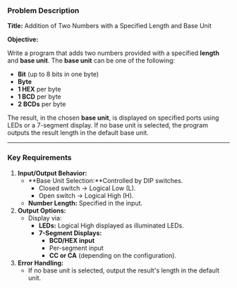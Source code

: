 ### **Problem Description**

**Title:** Addition of Two Numbers with a Specified Length and Base Unit

**Objective:**

Write a program that adds two numbers provided with a specified **length** and **base unit**. The **base unit** can be one of the following:

- **Bit** (up to 8 bits in one byte)
- **Byte**
- **1 HEX** per byte
- **1 BCD** per byte
- **2 BCDs** per byte

The result, in the chosen **base unit**, is displayed on specified ports using LEDs or a 7-segment display. If no base unit is selected, the program outputs the result length in the default base unit.

---

### **Key Requirements**

1. **Input/Output Behavior:**
    - **Base Unit Selection:**Controlled by DIP switches.
        - Closed switch → Logical Low (L).
        - Open switch → Logical High (H).
    - **Number Length:** Specified in the input.
2. **Output Options:**
    - Display via:
        - **LEDs:** Logical High displayed as illuminated LEDs.
        - **7-Segment Displays:**
            - **BCD/HEX input**
            - Per-segment input
            - **CC or CA** (depending on the configuration).
3. **Error Handling:**
    - If no base unit is selected, output the result's length in the default unit.